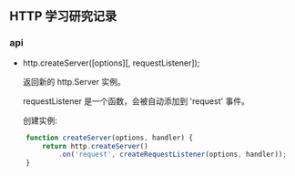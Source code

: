 ## HTTP 学习研究记录

### api

- http.createServer([options][, requestListener]);

  返回新的 http.Server 实例。

  requestListener 是一个函数，会被自动添加到 'request' 事件。

  创建实例: 
```js
    function createServer(options, handler) {
        return http.createServer()
            .on('request', createRequestListener(options, handler));
    }
```